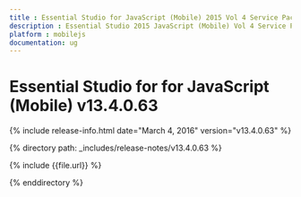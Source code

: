 ```yaml
---
title : Essential Studio for JavaScript (Mobile) 2015 Vol 4 Service Pack 2 Release Notes
description : Essential Studio 2015 JavaScript (Mobile) Vol 4 Service Pack 2 Release Notes
platform : mobilejs
documentation: ug
---
```


# Essential Studio for for JavaScript (Mobile) v13.4.0.63

{% include release-info.html date="March 4, 2016" version="v13.4.0.63" %} 

{% directory path: _includes/release-notes/v13.4.0.63 %}

{% include {{file.url}} %}

{% enddirectory %}
